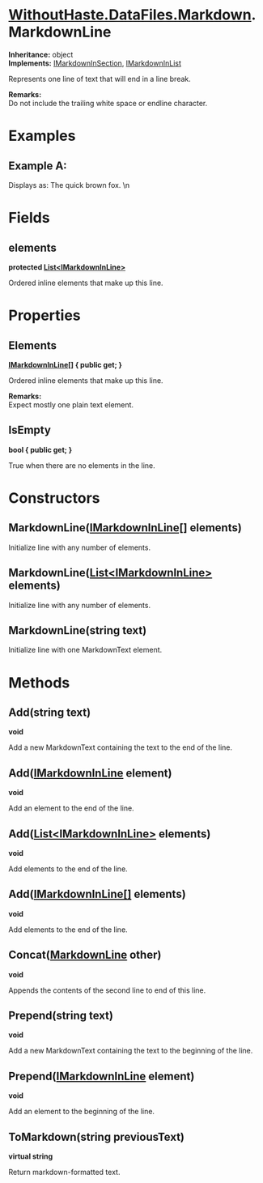 # [WithoutHaste.DataFiles.Markdown](TableOfContents.WithoutHaste.DataFiles.Markdown.md).MarkdownLine

**Inheritance:** object  
**Implements:** [IMarkdownInSection](WithoutHaste.DataFiles.Markdown.IMarkdownInSection.md), [IMarkdownInList](WithoutHaste.DataFiles.Markdown.IMarkdownInList.md)  

Represents one line of text that will end in a line break.  

**Remarks:**  
Do not include the trailing white space or endline character.  

# Examples

## Example A:

Displays as: The quick brown fox.  \\n  

# Fields

## elements

**protected [List&lt;IMarkdownInLine&gt;](https://docs.microsoft.com/en-us/dotnet/api/system.collections.generic.list-1)**  

Ordered inline elements that make up this line.  

# Properties

## Elements

**[IMarkdownInLine[]](WithoutHaste.DataFiles.Markdown.IMarkdownInLine.md) { public get; }**  

Ordered inline elements that make up this line.  

**Remarks:**  
Expect mostly one plain text element.  

## IsEmpty

**bool { public get; }**  

True when there are no elements in the line.  

# Constructors

## MarkdownLine([IMarkdownInLine[]](WithoutHaste.DataFiles.Markdown.IMarkdownInLine.md) elements)

Initialize line with any number of elements.  

## MarkdownLine([List&lt;IMarkdownInLine&gt;](https://docs.microsoft.com/en-us/dotnet/api/system.collections.generic.list-1) elements)

Initialize line with any number of elements.  

## MarkdownLine(string text)

Initialize line with one MarkdownText element.  

# Methods

## Add(string text)

**void**  

Add a new MarkdownText containing the text to the end of the line.  

## Add([IMarkdownInLine](WithoutHaste.DataFiles.Markdown.IMarkdownInLine.md) element)

**void**  

Add an element to the end of the line.  

## Add([List&lt;IMarkdownInLine&gt;](https://docs.microsoft.com/en-us/dotnet/api/system.collections.generic.list-1) elements)

**void**  

Add elements to the end of the line.  

## Add([IMarkdownInLine[]](WithoutHaste.DataFiles.Markdown.IMarkdownInLine.md) elements)

**void**  

Add elements to the end of the line.  

## Concat([MarkdownLine](WithoutHaste.DataFiles.Markdown.MarkdownLine.md) other)

**void**  

Appends the contents of the second line to end of this line.  

## Prepend(string text)

**void**  

Add a new MarkdownText containing the text to the beginning of the line.  

## Prepend([IMarkdownInLine](WithoutHaste.DataFiles.Markdown.IMarkdownInLine.md) element)

**void**  

Add an element to the beginning of the line.  

## ToMarkdown(string previousText)

**virtual string**  

Return markdown-formatted text.  

